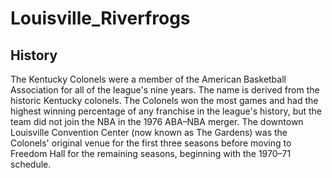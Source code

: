 # Louisville_Riverfrogs
## History
The Kentucky Colonels were a member of the
American Basketball Association for all of
the league's nine years. The name is
derived from the historic Kentucky
colonels. The Colonels won the most games
and had the highest winning percentage of
any franchise in the league's history, but
the team did not join the NBA in the 1976
ABA–NBA merger. The downtown Louisville
Convention Center (now known as The
Gardens) was the Colonels' original venue
for the first three seasons before moving
to Freedom Hall for the remaining seasons,
beginning with the 1970–71 schedule.